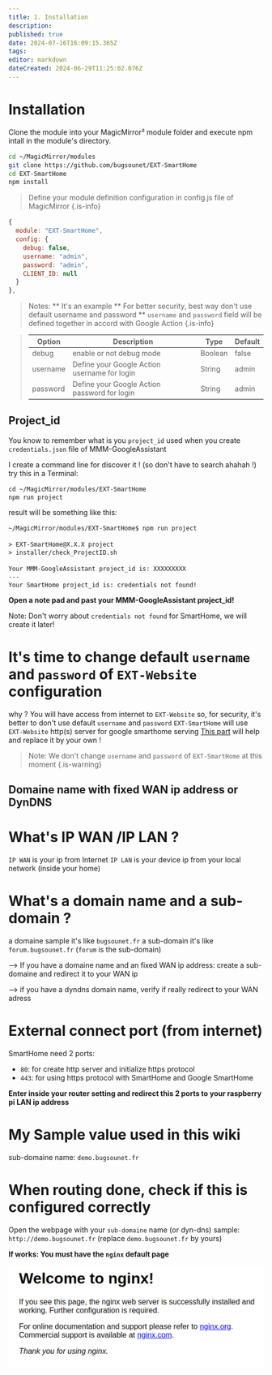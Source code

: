```yaml
---
title: 1. Installation
description: 
published: true
date: 2024-07-16T16:09:15.365Z
tags: 
editor: markdown
dateCreated: 2024-06-29T11:25:02.076Z
---
```


# Installation

Clone the module into your MagicMirror² module folder and execute npm intall in the module's directory.

```sh
cd ~/MagicMirror/modules
git clone https://github.com/bugsounet/EXT-SmartHome
cd EXT-SmartHome
npm install
```

> Define your module definition configuration in config.js file of MagicMirror
{.is-info}

```js
{
  module: "EXT-SmartHome",
  config: {
    debug: false,
    username: "admin",
    password: "admin",
    CLIENT_ID: null
  }
},
```

> Notes:
>  ** It's an example
>  ** For better security, best way don't use default username and password
>  ** `username` and `password` field will be defined together in accord with Google Action
{.is-info}

> | Option  | Description | Type | Default |
> | ------- | --- | --- | --- |
> | debug | enable or not debug mode | Boolean | false
> | username | Define your Google Action username for login | String | admin
> | password | Define your Google Action password for login | String | admin

## Project_id
You know to remember what is you `project_id` used when you create `credentials.json` file of MMM-GoogleAssistant

I create a command line for discover it ! (so don't have to search ahahah !)
try this in a Terminal:
```
cd ~/MagicMirror/modules/EXT-SmartHome
npm run project
```
result will be something like this:
```
~/MagicMirror/modules/EXT-SmartHome$ npm run project

> EXT-SmartHome@X.X.X project
> installer/check_ProjectID.sh

Your MMM-GoogleAssistant project_id is: XXXXXXXXX
---
Your SmartHome project_id is: credentials not found!
```

**Open a note pad and past your MMM-GoogleAssistant project_id!**

Note: Don't worry about `credentials not found` for SmartHome, we will create it later!

# It's time to change default `username` and `password` of `EXT-Website` configuration
why ?
You will have access from internet to `EXT-Website` so, for security, it's better to don't use default `username` and `password`
`EXT-SmartHome` will use `EXT-Website` http(s) server for google smarthome serving
[This part](https://wiki.bugsounet.fr/en/EXT-Website#configuration) will help and replace it by your own !

> Note: We don't change `username` and `password` of `EXT-SmartHome` at this moment
{.is-warning}


## Domaine name with fixed WAN ip address or DynDNS

# What's IP WAN /IP LAN ?
`IP WAN` is your ip from Internet
`IP LAN` is your device ip from your local network (inside your home)

# What's a domain name and a sub-domain ?

a domaine sample it's like `bugsounet.fr`
a sub-domain it's like `forum.bugsounet.fr` (`forum` is the sub-domain)

--> If you have a domaine name and an fixed WAN ip address:
create a sub-domaine and redirect it to your WAN ip

--> if you have a dyndns domain name, verify if really redirect to your WAN adress
# External connect port (from internet)
SmartHome need 2 ports:
 * `80`: for create http server and initialize https protocol
 * `443`: for using https protocol with SmartHome and Google SmartHome

**Enter inside your router setting and redirect this 2 ports to your raspberry pi LAN ip address**

# My Sample value used in this wiki

sub-domaine name: `demo.bugsounet.fr`

# When routing done, check if this is configured correctly

Open the webpage with your `sub-domaine` name (or dyn-dns)
sample: `http://demo.bugsounet.fr` (replace `demo.bugsounet.fr` by yours)

**If works: You must have the `nginx` default page**

![nginx.png](/resources/smarthome/nginx.png)

